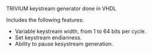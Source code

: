 TRIVIUM keystream generator done in VHDL

Includes the following features:
- Variable keystream width, from 1 to 64 bits per cycle.
- Set keystream endianness.
- Ability to pause kesystream generation.
